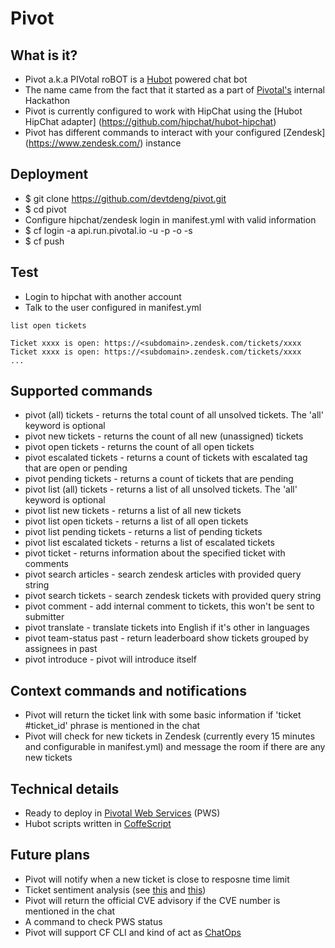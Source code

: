 # Pivot

## What is it?
- Pivot a.k.a PIVotal roBOT is a [Hubot](https://hubot.github.com/) powered chat bot
- The name came from the fact that it started as a part of [Pivotal's](http://www.pivotal.io) internal Hackathon
- Pivot is currently configured to work with HipChat using the [Hubot HipChat adapter] (https://github.com/hipchat/hubot-hipchat)
- Pivot has different commands to interact with your configured [Zendesk] (https://www.zendesk.com/) instance

## Deployment
- $ git clone https://github.com/devtdeng/pivot.git
- $ cd pivot
- Configure hipchat/zendesk login in manifest.yml with valid information
- $ cf login -a api.run.pivotal.io -u <user> -p <password> -o <org> -s <space>
- $ cf push

## Test
- Login to hipchat with another account
- Talk to the user configured in manifest.yml
```
list open tickets

Ticket xxxx is open: https://<subdomain>.zendesk.com/tickets/xxxx
Ticket xxxx is open: https://<subdomain>.zendesk.com/tickets/xxxx
...
```
## Supported commands
- pivot (all) tickets - returns the total count of all unsolved tickets. The 'all' keyword is optional
- pivot new tickets - returns the count of all new (unassigned) tickets
- pivot open tickets - returns the count of all open tickets
- pivot escalated tickets - returns a count of tickets with escalated tag that are open or pending
- pivot pending tickets - returns a count of tickets that are pending
- pivot list (all) tickets - returns a list of all unsolved tickets. The 'all' keyword is optional
- pivot list new tickets - returns a list of all new tickets
- pivot list open tickets - returns a list of all open tickets
- pivot list pending tickets - returns a list of pending tickets
- pivot list escalated tickets - returns a list of escalated tickets
- pivot ticket <ticket id> - returns information about the specified ticket with comments
- pivot search articles <query> - search zendesk articles with provided query string
- pivot search tickets <query> - search zendesk tickets with provided query string
- pivot comment <ticket id> <comments> - add internal comment to tickets, this won't be sent to submitter
- pivot translate <ticket id> - translate tickets into English if it's other in languages
- pivot team-status past <days> - return leaderboard show tickets grouped by assignees in past <days>
- pivot introduce - pivot will introduce itself

## Context commands and notifications
- Pivot will return the ticket link with some basic information if 'ticket #ticket_id' phrase is mentioned in the chat
- Pivot will check for new tickets in Zendesk (currently every 15 minutes and configurable in manifest.yml) and message the room if there are any new tickets

## Technical details
- Ready to deploy in [Pivotal Web Services](https://run.pivotal.io) (PWS)
- Hubot scripts written in [CoffeScript](http://coffeescript.org)

## Future plans
- Pivot will notify when a new ticket is close to resposne time limit
- Ticket sentiment analysis (see [this](https://github.com/samshull/sentiment-analysis) and [this](https://github.com/thisandagain/sentiment))
- Pivot will return the official CVE advisory if the CVE number is mentioned in the chat
- A command to check PWS status
- Pivot will support CF CLI and kind of act as [ChatOps](https://speakerdeck.com/jnewland/chatops-at-github)
